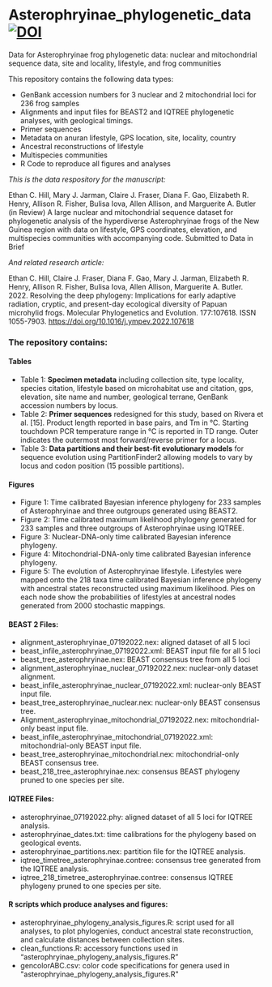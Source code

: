 # Asterophryinae_phylogenetic_data [![DOI](https://zenodo.org/badge/534389101.svg)](https://zenodo.org/badge/latestdoi/534389101)

Data for Asterophryinae frog phylogenetic data: nuclear and mitochondrial sequence data, site and locality, lifestyle, and frog communities

This repository contains the following data types:
- GenBank accession numbers for 3 nuclear and 2 mitochondrial loci for 236 frog samples
- Alignments and input files for BEAST2 and IQTREE phylogenetic analyses, with geological timings.
- Primer sequences 
- Metadata on anuran lifestyle, GPS location, site, locality, country
- Ancestral reconstructions of lifestyle
- Multispecies communities
- R Code to reproduce all figures and analyses

*This is the data respository for the manuscript:*

Ethan C. Hill, Mary J. Jarman, Claire J. Fraser, Diana F. Gao, Elizabeth R. Henry, Allison R. Fisher, Bulisa Iova, Allen Allison, and Marguerite A. Butler (in Review) A large nuclear and mitochondrial sequence dataset for phylogenetic analysis of the hyperdiverse Asterophryinae frogs of the New Guinea region with data on lifestyle, GPS coordinates, elevation, and multispecies communities with accompanying code. Submitted to Data in Brief 

*And related research article:*

Ethan C. Hill, Claire J. Fraser, Diana F. Gao, Mary J. Jarman, Elizabeth R. Henry, Allison R. Fisher, Bulisa Iova, Allen Allison, Marguerite A. Butler. 2022. Resolving the deep phylogeny: Implications for early adaptive radiation, cryptic, and present-day ecological diversity of Papuan microhylid frogs. Molecular Phylogenetics and Evolution. 177:107618. ISSN 1055-7903. https://doi.org/10.1016/j.ympev.2022.107618

### The repository contains: 
#### Tables
* Table 1: **Specimen metadata** including collection site, type locality, species citation, lifestyle based on microhabitat use and citation, gps, elevation, site name and number, geological terrane, GenBank accession numbers by locus.
* Table 2: **Primer sequences** redesigned for this study, based on Rivera et al. [15]. Product length reported in base pairs, and Tm in °C. Starting touchdown PCR temperature range in °C is reported in TD range. Outer indicates the outermost most forward/reverse primer for a locus.
* Table 3: **Data partitions and their best-fit evolutionary models** for sequence evolution using PartitionFinder2 allowing models to vary by locus and codon position (15 possible partitions).

#### Figures
* Figure 1: Time calibrated Bayesian inference phylogeny for 233 samples of Asterophryinae and three outgroups  generated using BEAST2. 
* Figure 2: Time calibrated maximum likelihood phylogeny generated for 233 samples and three outgroups of Asterophryinae using IQTREE. 
* Figure 3: Nuclear-DNA-only time calibrated Bayesian inference phylogeny.
* Figure 4: Mitochondrial-DNA-only time calibrated Bayesian inference phylogeny.
* Figure 5: The evolution of Asterophryinae lifestyle. Lifestyles were mapped onto the 218 taxa time calibrated Bayesian inference phylogeny with ancestral states reconstructed using maximum likelihood. Pies on each node show the probabilities of lifestyles at ancestral nodes generated from 2000 stochastic mappings. 

#### BEAST 2 Files:
* alignment_asterophryinae_07192022.nex: aligned dataset of all 5 loci
* beast_infile_asterophryinae_07192022.xml: BEAST input file for all 5 loci
* beast_tree_asterophryinae.nex: BEAST consensus tree from all 5 loci
* alignment_asterophryinae_nuclear_07192022.nex: nuclear-only dataset alignment.
* beast_infile_asterophryinae_nuclear_07192022.xml: nuclear-only BEAST input file.
* beast_tree_asterophryinae_nuclear.nex: nuclear-only BEAST consensus tree.
* Alignment_asterophryinae_mitochondrial_07192022.nex: mitochondrial-only beast input file.
* beast_infile_asterophryinae_mitochondrial_07192022.xml: mitochondrial-only BEAST input file.
* beast_tree_asterophryinae_mitochondrial.nex: mitochondrial-only BEAST consensus tree.
* beast_218_tree_asterophryinae.nex: consensus BEAST phylogeny pruned to one species per site.

#### IQTREE Files:
* asterophryinae_07192022.phy: aligned dataset of all 5 loci for IQTREE analysis.
* asterophryinae_dates.txt: time calibrations for the phylogeny based on geological events.
* asterophryinae_partitions.nex: partition file for the IQTREE analysis.
* iqtree_timetree_asterophryinae.contree: consensus tree generated from the IQTREE analysis.
* iqtree_218_timetree_asterophryinae.contree: consensus IQTREE phylogeny pruned to one species per site.

#### R scripts which produce analyses and figures:
* asterophryinae_phylogeny_analysis_figures.R: script used for all analyses, to plot phylogenies, conduct ancestral state reconstruction, and calculate distances between collection sites. 
* clean_functions.R: accessory functions used in “asterophryinae_phylogeny_analysis_figures.R”
* gencolorABC.csv: color code specifications for genera used in "asterophryinae_phylogeny_analysis_figures.R"
